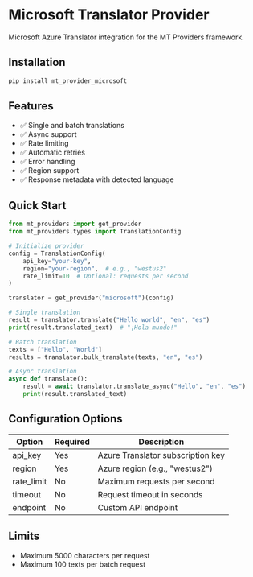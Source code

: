 # Microsoft Translator Provider

Microsoft Azure Translator integration for the MT Providers framework.

## Installation

```bash
pip install mt_provider_microsoft
```

## Features
- ✅ Single and batch translations
- ✅ Async support
- ✅ Rate limiting
- ✅ Automatic retries
- ✅ Error handling
- ✅ Region support
- ✅ Response metadata with detected language

## Quick Start

```python
from mt_providers import get_provider
from mt_providers.types import TranslationConfig

# Initialize provider
config = TranslationConfig(
    api_key="your-key",
    region="your-region",  # e.g., "westus2"
    rate_limit=10  # Optional: requests per second
)

translator = get_provider("microsoft")(config)

# Single translation
result = translator.translate("Hello world", "en", "es")
print(result.translated_text)  # "¡Hola mundo!"

# Batch translation
texts = ["Hello", "World"]
results = translator.bulk_translate(texts, "en", "es")

# Async translation
async def translate():
    result = await translator.translate_async("Hello", "en", "es")
    print(result.translated_text)
```

## Configuration Options

| Option | Required | Description |
|--------|----------|-------------|
| api_key | Yes | Azure Translator subscription key |
| region | Yes | Azure region (e.g., "westus2") |
| rate_limit | No | Maximum requests per second |
| timeout | No | Request timeout in seconds |
| endpoint | No | Custom API endpoint |

## Limits
- Maximum 5000 characters per request
- Maximum 100 texts per batch request
